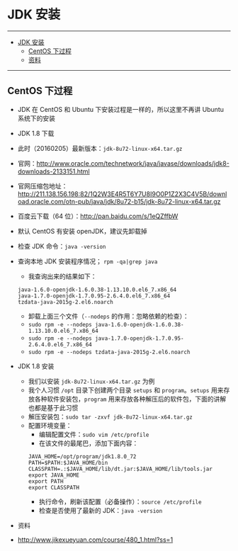 <h1 id="jdk0">JDK 安装</h1>

------

*   [JDK 安装](#jdk0)
    *   [CentOS 下过程](#jdk1)
    *   [资料](#jdk2)
    
------

<h2 id="jdk1">CentOS 下过程</h2>

- JDK 在 CentOS 和 Ubuntu 下安装过程是一样的，所以这里不再讲 Ubuntu 系统下的安装
- JDK 1.8 下载
 - 此时（20160205）最新版本：`jdk-8u72-linux-x64.tar.gz`
 - 官网：<http://www.oracle.com/technetwork/java/javase/downloads/jdk8-downloads-2133151.html>
 - 官网压缩包地址：<http://211.138.156.198:82/1Q2W3E4R5T6Y7U8I9O0P1Z2X3C4V5B/download.oracle.com/otn-pub/java/jdk/8u72-b15/jdk-8u72-linux-x64.tar.gz>
 - 百度云下载（64 位）：<http://pan.baidu.com/s/1eQZffbW>


- 默认 CentOS 有安装 openJDK，建议先卸载掉
 - 检查 JDK 命令：`java -version`
 - 查询本地 JDK 安装程序情况； `rpm -qa|grep java`
   - 我查询出来的结果如下：
   ```
   java-1.6.0-openjdk-1.6.0.38-1.13.10.0.el6_7.x86_64
   java-1.7.0-openjdk-1.7.0.95-2.6.4.0.el6_7.x86_64
   tzdata-java-2015g-2.el6.noarch
   ```
   - 卸载上面三个文件（`--nodeps` 的作用：忽略依赖的检查）：
   - `sudo rpm -e --nodeps java-1.6.0-openjdk-1.6.0.38-1.13.10.0.el6_7.x86_64`
   - `sudo rpm -e --nodeps java-1.7.0-openjdk-1.7.0.95-2.6.4.0.el6_7.x86_64`
   - `sudo rpm -e --nodeps tzdata-java-2015g-2.el6.noarch`


- JDK 1.8 安装
    - 我们以安装 `jdk-8u72-linux-x64.tar.gz` 为例
    - 我个人习惯 `/opt` 目录下创建两个目录 `setups` 和 `program`。`setups` 用来存放各种软件安装包，`program` 用来存放各种解压后的软件包，下面的讲解也都是基于此习惯
    - 解压安装包：`sudo tar -zxvf jdk-8u72-linux-x64.tar.gz`
    - 配置环境变量：
        - 编辑配置文件：`sudo vim /etc/profile`
        - 在该文件的最尾巴，添加下面内容：
        ```
        JAVA_HOME=/opt/program/jdk1.8.0_72
        PATH=$PATH:$JAVA_HOME/bin
        CLASSPATH=.:$JAVA_HOME/lib/dt.jar:$JAVA_HOME/lib/tools.jar
        export JAVA_HOME
        export PATH
        export CLASSPATH
        ```
        - 执行命令，刷新该配置（必备操作）：`source /etc/profile`
        - 检查是否使用了最新的 JDK：`java -version`


- 资料
 - <http://www.jikexueyuan.com/course/480_1.html?ss=1>
 